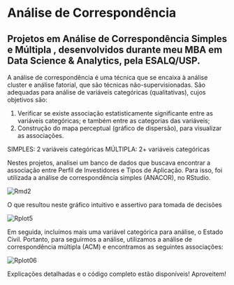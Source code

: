 # Análise de Correspondência

## Projetos em Análise de Correspondência Simples e Múltipla , desenvolvidos durante meu MBA em Data Science & Analytics, pela ESALQ/USP.

A análise de correspondência é uma técnica que se encaixa à análise cluster e análise fatorial, que são técnicas não-supervisionadas. São adequadas para análise de variáveis categóricas (qualitativas), cujos objetivos são:

1. Verificar se existe associação estatisticamente significante entre as variáveis categóricas; e também entre as categorias das variáveis;
2. Construção do mapa perceptual (gráfico de dispersão), para visualizar as associações.

SIMPLES: 2 variáveis categóricas
MÚLTIPLA: 2+ variáveis categóricas

Nestes projetos, analisei um banco de dados que buscava encontrar a associação entre Perfil de Investidores e Tipos de Aplicação. Para isso, foi utilizada a análise de correspondência simples (ANACOR), no RStudio.

![Rmd2](https://user-images.githubusercontent.com/96158594/216720438-f5c36acc-5ec2-428d-af3a-a8fd00029cfb.png)

O que resultou neste gráfico intuitivo e assertivo para tomada de decisões

![Rplot5](https://user-images.githubusercontent.com/96158594/216720584-a7885752-fa69-4660-81da-17bce60bdbdf.png)


Em seguida, incluímos mais uma variável categórica para análise, o Estado Civil. Portanto, para seguirmos a análise, utilizamos a análise de correspondência múltipla (ACM) e encontramos as seguintes associações:

![Rplot06](https://user-images.githubusercontent.com/96158594/216721118-a98211a7-9988-4ef9-a1ae-2882e39d4380.png)

Explicações detalhadas e o código completo estão disponíveis! Aproveitem!
